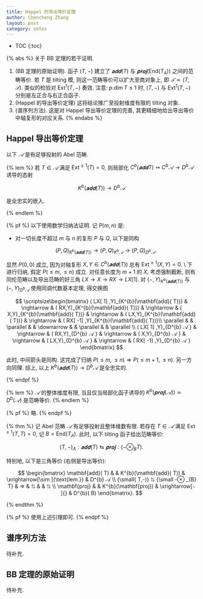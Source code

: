 ```yaml
---
title: Happel 的导出等价定理
author: Chencheng Zhang
layout: post
category: notes
---
```


* TOC
{:toc}

{% abs %}
关于 BB 定理的若干证明.

1. (BB 定理的原始证明). 函子 $(T,-)$ 建立了 $𝐚𝐝𝐝 (T)$ 与 $𝐩𝐫𝐨𝐣 (\mathrm{End}(T_A))$ 之间的范畴等价. 若 $T$ 是 tilting 模, 则这一范畴等价可以扩大至商对象上, 即 $𝒯 ≃ (T, 𝒯)$. 类似的检验对 $\mathrm{Ext}^1(T,-)$ 奏效. 注意: $p.\dim T ≤ 1$ 时, $(T, - )$ 与 $\mathrm{Ext}^1(T,-)$ 分别是左正合与右正合函子.
2. (Happel 的导出等价定理) 这将结论推广至投射维度有限的 tilting 对象.
3. (谱序列方法). 这是对 Happel 导出等价定理的完善, 其更精细地给出导出等价中轴复形的对应关系.
{% endabs %}

## Happel 导出等价定理

以下 $𝒜$ 是有足够投射的 Abel 范畴.

{% lem %}
若 $T ∈ 𝒜$ 满足 $\mathrm{Ext}^{≥ 1}(T) = 0$, 则局部化 $C^b(𝐚𝐝𝐝 T) ↣ C^b𝒜 → D^b𝒜$ 诱导的态射

$$
K^b(𝐚𝐝𝐝 (T)) → D^b 𝒜
$$

是全忠实的嵌入.

{% endlem %}

{% pf %}
以下使用数学归纳法证明. 记 $P(m,n)$ 是:

* 对一切长度不超过 $m$ 与 $n$ 的复形 $P$ 与 $Q$, 以下是同构

  $$
  (P,Q)_{K^b(𝐚𝐝𝐝 (T))} → (P,Q)_{K^b𝒜} → (P,Q)_{D^b 𝒜}.
  $$

显然 $P(0,0)$ 成立, 因为对轴复形 $X,Y ∈ C^b (𝐚𝐝𝐝(T))$ 总有 $\mathrm{Ext}^{≥ 1}(X,Y) = 0$.
\\
下进行归纳, 假定 $P(≤ m, ≤ n)$ 成立. 对任意长度为 $m+1$ 的 $X$, 考虑强制截断, 则有同伦范畴以及导出范畴的好三角 $LX → X → RX → LX[1]$. 对 $(-,Y)_{K^b(𝐚𝐝𝐝 (T))}$ 与 $(-,Y)_{D^b 𝒜}$ 使用同调代数基本定理, 得交换图

$$
\scriptsize\begin{bmatrix}
( LX[ 1] ,Y)_{K^{b}(\mathbf{add}( T))} & \rightarrow  & ( RX,Y)_{K^{b}(\mathbf{add}( T))} & \rightarrow  & ( X,Y)_{K^{b}(\mathbf{add}( T))} & \rightarrow  & ( LX,Y)_{K^{b}(\mathbf{add}( T))} & \rightarrow  & ( RX[ -1] ,Y)_{K^{b}(\mathbf{add}( T))}\\
\parallel  &  & \parallel  &  & \downarrow  &  & \parallel  &  & \parallel \\
( LX[ 1] ,Y)_{D^{b} 𝒜 } & \rightarrow  & ( RX,Y)_{D^{b} 𝒜 } & \rightarrow  & ( X,Y)_{D^{b} 𝒜 } & \rightarrow  & ( LX,Y)_{D^{b} 𝒜 } & \rightarrow  & ( RX[ -1] ,Y)_{D^{b} 𝒜 }
\end{bmatrix}
$$

此时, 中间箭头是同构. 这完成了归纳 $P(≤ m, ≤ n) ⇒ P(≤ m+1, ≤ n)$. 另一方向同理. 综上, 以上 $K^b(𝐚𝐝𝐝 (T)) → D^b 𝒜$ 是全忠实的.

{% endpf %}

{% lem %}
$𝒜$ 的整体维度有限, 当且仅当局部化函子诱导的 $K^b(𝐩𝐫𝐨𝐣(𝒜)) ≃ D^b(𝒜)$ 是范畴等价.
{% endlem %}

{% pf %}
略.
{% endpf %}

{% thm %}
记 Abel 范畴 $𝒜$ 有足够投射且整体维数有限. 若存在 $T ∈ 𝒜$ 满足 $\mathrm{Ext}^{≥ 1}(T,T) = 0$, 记 $B = \mathrm{End}(T_A)$. 此时, 以下 tilting 函子给出范畴等价:

$$
(T,-)_A : 𝐚𝐝𝐝 (T) ⇆ 𝐩𝐫𝐨𝐣 : (- ⊗ _BT).
$$

特别地, 以下是三角等价 (右侧是导出等价):

$$
\begin{bmatrix}
\mathbf{add}( T) &  & K^{b}(\mathbf{add}( T)) & \xrightarrow[\sim ]{\text{lem.}} & D^{b} 𝒜 \\
{\small( T,-)} ⇅ {\small -⊗ _{B} T} & ⇒  & ⇅  &  & ⇅ \\
\mathbf{proj} &  & K^{b}(\mathbf{proj}) & \xrightarrow[∼ ]{} & D^{b}( B)
\end{bmatrix}.
$$

{% endthm %}

{% pf %}
使用上述引理即可.
{% endpf %}

## 谱序列方法

待补充.

## BB 定理的原始证明

待补充.
